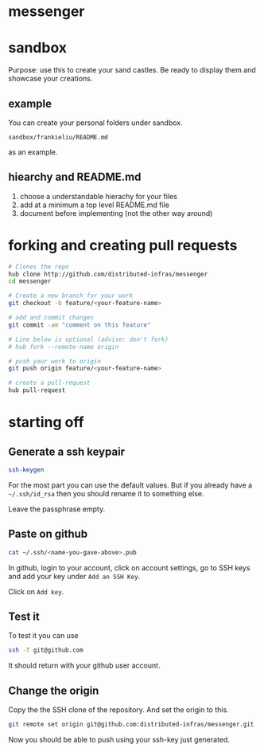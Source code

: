 # messenger

# sandbox

Purpose: use this to create your sand castles.  Be ready to display
them and showcase your creations.

## example

You can create your personal folders under sandbox.

```sandbox/frankieliu/README.md```

as an example.

## hiearchy and README.md

1. choose a understandable hierachy for your files
2. add at a minimum a top level README.md file
3. document before implementing (not the other way around)

# forking and creating pull requests

```bash
# Clones the repo
hub clone http://github.com/distributed-infras/messenger
cd messenger

# Create a new branch for your work 
git checkout -b feature/<your-feature-name>

# add and commit changes
git commit -am "comment on this feature"

# Line below is optional (advise: don't fork)
# hub fork --remote-name origin

# push your work to origin
git push origin feature/<your-feature-name>

# create a pull-request
hub pull-request
```

# starting off

## Generate a ssh keypair

```bash
ssh-keygen
```

For the most part you can use the default values.  But if you already have
a `~/.ssh/id_rsa` then you should rename it to something else.

Leave the passphrase empty.

## Paste on github

```bash
cat ~/.ssh/<name-you-gave-above>.pub
```

In github, login to your account, click on account settings, go to SSH keys and add your key under `Add an SSH Key`.

Click on `Add key`.

## Test it
To test it you can use

```bash
ssh -T git@github.com
```

It should return with your github user account.

## Change the origin

Copy the the SSH clone of the repository.  And set the origin to this.

```bash
git remote set origin git@github.com:distributed-infras/messenger.git
```

Now you should be able to push using your ssh-key just generated.

